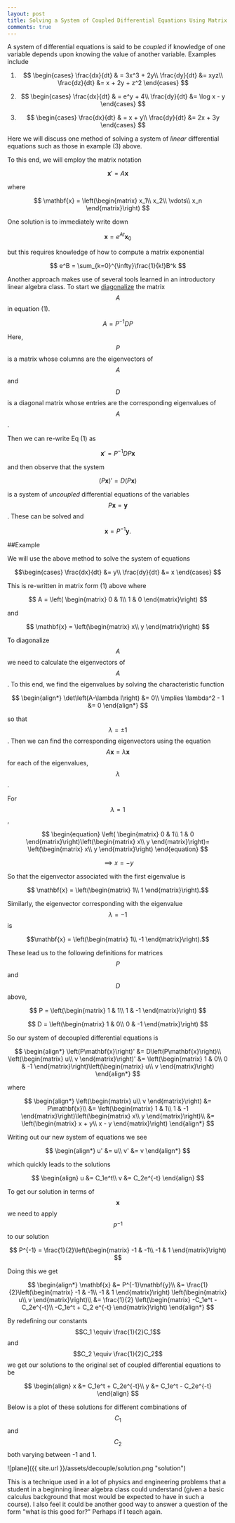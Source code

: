 ```yaml
---
layout: post
title: Solving a System of Coupled Differential Equations Using Matrix Algebra
comments: true
---
```


A system of differential equations is said to be *coupled* if knowledge of one variable depends upon knowing the value of another variable. Examples include

1.  $$
\begin{cases}
\frac{dx}{dt} & = 3x^3 + 2y\\
\frac{dy}{dt} &= xyz\\
\frac{dz}{dt} &= x + 2y + z^2
\end{cases} 
$$ 

2.  $$
\begin{cases}
\frac{dx}{dt} & = e^y + 4\\
\frac{dy}{dt} &= \log x - y
\end{cases} 
$$ 

3.  $$
\begin{cases}
\frac{dx}{dt} & = x + y\\
\frac{dy}{dt} &= 2x + 3y
\end{cases} 
$$ 

Here we will discuss one method of solving a system of *linear* differential equations such as those in example (3) above.

To this end, we will employ the matrix notation 

$$\begin{equation}
\mathbf{x}' = A\mathbf{x}
\end{equation}
$$

where 

$$
\mathbf{x} = \left(\begin{matrix}
					x_1\\
					x_2\\
					\vdots\\
					x_n
        \end{matrix}\right)
$$

One solution is to immediately write down

$$
\mathbf{x} = e^{At}\mathbf{x}_0
$$

but this requires knowledge of how to compute a matrix exponential

$$
e^B = \sum_{k=0}^{\infty}\frac{1}{k!}B^k
$$

Another approach makes use of several tools learned in an introductory linear algebra class. To start we [diagonalize](http://mathworld.wolfram.com/MatrixDiagonalization.html) the matrix $$A $$ in equation (1). 

$$
A = P^{-1}DP
$$

Here, $$P$$ is a matrix whose columns are the eigenvectors of $$A$$ and $$D$$ is a diagonal matrix whose entries are the corresponding eigenvalues of $$A$$.

Then we can re-write Eq (1) as 

$$
\mathbf{x}' = P^{-1}DP\mathbf{x}
$$

and then observe that the system

$$
\left(P\mathbf{x}\right)' = D\left(P\mathbf{x}\right)
$$

is a system of *uncoupled* differential equations of the variables $$P\mathbf{x}=\mathbf{y}$$. These can be solved and 

$$
\mathbf{x}=P^{-1}\mathbf{y}.
$$

##Example

We will use the above method to solve the system of equations

$$\begin{cases}
\frac{dx}{dt} &= y\\
\frac{dy}{dt} &= x
\end{cases}
$$

This is re-written in matrix form (1) above where 

$$
A = \left( \begin{matrix}
0 & 1\\
1 & 0
\end{matrix}\right)
$$

and 

$$
\mathbf{x} = \left(\begin{matrix}
					x\\
					y
        \end{matrix}\right)
$$

To diagonalize $$A$$ we need to calculate the eigenvectors of $$A$$. To this end, we find the eigenvalues by solving the characteristic function 

$$
\begin{align*}
\det\left(A-\lambda I\right) &= 0\\
\implies \lambda^2 - 1 &= 0
\end{align*}
$$

so that $$\lambda = \pm 1$$. Then we can find the corresponding eigenvectors using the equation
$$
A\mathbf{x} = \lambda \mathbf{x}
$$
for each of the eigenvalues, $$\lambda$$.

For $$\lambda = 1$$,

$$
\begin{equation}
\left( \begin{matrix}
0 & 1\\
1 & 0
\end{matrix}\right)\left(\begin{matrix}
					x\\
					y
        \end{matrix}\right)= \left(\begin{matrix}
					x\\
					y
        \end{matrix}\right)
\end{equation}
$$

$$  
\implies x = -y 
$$

So that the eigenvector associated with the first eigenvalue is 

$$ \mathbf{x} =  \left(\begin{matrix}
					1\\
					1
        \end{matrix}\right).$$

Similarly, the eigenvector corresponding with the eigenvalue $$\lambda = -1$$ is 

$$\mathbf{x} =  \left(\begin{matrix}
					1\\
					-1
        \end{matrix}\right).$$

These lead us to the following definitions for matrices $$P$$ and $$D$$ above,

$$
P = \left(\begin{matrix}
					1 & 1\\
					1 & -1
        \end{matrix}\right)
$$

$$
D = \left(\begin{matrix}
					1 & 0\\
					0 & -1
        \end{matrix}\right)
$$

So our system of decoupled differential equations is 

$$
\begin{align*}
\left(P\mathbf{x}\right)' &= D\left(P\mathbf{x}\right)\\
\left(\begin{matrix}
					u\\
					v
        \end{matrix}\right)' &= \left(\begin{matrix}
					1 & 0\\
					0 & -1
        \end{matrix}\right)\left(\begin{matrix}
					u\\
					v
        \end{matrix}\right)
\end{align*}
$$

where 

$$
\begin{align*}
\left(\begin{matrix}
					u\\
					v
        \end{matrix}\right) &= P\mathbf{x}\\
        &= \left(\begin{matrix}
					1 & 1\\
					1 & -1
        \end{matrix}\right)\left(\begin{matrix}
					x\\
					y
        \end{matrix}\right)\\
        &= \left(\begin{matrix}
					x + y\\
					x - y
        \end{matrix}\right)
 \end{align*}
$$

Writing out our new system of equations we see

$$
\begin{align*}
u' &= u\\
v' &= v
\end{align*}
$$

which quickly leads to the solutions

$$
\begin{align}
u &= C_1e^t\\
v &= C_2e^{-t}
\end{align}
$$

To get our solution in terms of $$\mathbf{x}$$ we need to apply $$P^{-1}$$ to our solution

$$
P^{-1} = \frac{1}{2}\left(\begin{matrix}
					-1 & -1\\
					-1 & 1
        \end{matrix}\right)
$$

Doing this we get

$$
\begin{align*}
\mathbf{x}  &= P^{-1}\mathbf{y}\\
&= \frac{1}{2}\left(\begin{matrix}
					-1 & -1\\
					-1 & 1
        \end{matrix}\right)
\left(\begin{matrix}
					u\\
					v
        \end{matrix}\right)\\
 &= \frac{1}{2} 
\left(\begin{matrix}
				 -C_1e^t - C_2e^{-t}\\
					-C_1e^t + C_2 e^{-t}
        \end{matrix}\right)    
 \end{align*}
$$

By redefining our constants $$C_1 \equiv \frac{1}{2}C_1$$ and $$C_2 \equiv \frac{1}{2}C_2$$ we get our solutions to the original set of coupled differential equations to be

$$
\begin{align}
x &= C_1e^t + C_2e^{-t}\\
y &= C_1e^t - C_2e^{-t}
\end{align}
$$

Below is a plot of these solutions for different combinations of $$C_1$$ and $$C_2$$ both varying between -1 and 1.

![plane]({{ site.url }}/assets/decouple/solution.png "solution") 

This is a technique used in a lot of physics and engineering problems that a student in a beginning linear algebra class could understand (given a basic calculus background that most would be expected to have in such a course). I also feel it could be another good way to answer a question of the form "what is this good for?" Perhaps if I teach again.